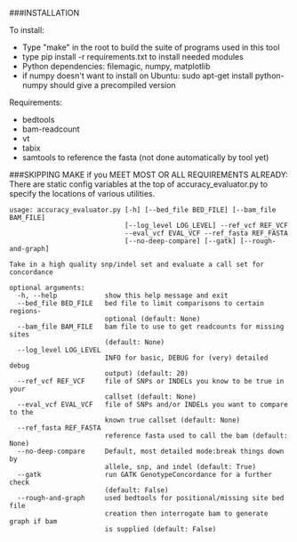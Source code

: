 ###INSTALLATION

To install:

* Type "make" in the root to build the suite of programs used in this tool
* type pip install -r requirements.txt to install needed modules
* Python dependencies: filemagic, numpy, matplotlib
* if numpy doesn't want to install on Ubuntu: sudo apt-get install python-numpy should give a precompiled version 
 
Requirements:

* bedtools
* bam-readcount
* vt
* tabix
* samtools to reference the fasta (not done automatically by tool yet)
    
###SKIPPING MAKE if you MEET MOST OR ALL REQUIREMENTS ALREADY:
There are static config variables at the top of accuracy_evaluator.py to specify the locations of various utilities.

    usage: accuracy_evaluator.py [-h] [--bed_file BED_FILE] [--bam_file BAM_FILE]
                                 [--log_level LOG_LEVEL] --ref_vcf REF_VCF
                                 --eval_vcf EVAL_VCF --ref_fasta REF_FASTA
                                 [--no-deep-compare] [--gatk] [--rough-and-graph]

    Take in a high quality snp/indel set and evaluate a call set for concordance

    optional arguments:
      -h, --help            show this help message and exit
      --bed_file BED_FILE   bed file to limit comparisons to certain regions-
                            optional (default: None)
      --bam_file BAM_FILE   bam file to use to get readcounts for missing sites
                            (default: None)
      --log_level LOG_LEVEL
                            INFO for basic, DEBUG for (very) detailed debug
                            output) (default: 20)
      --ref_vcf REF_VCF     file of SNPs or INDELs you know to be true in your
                            callset (default: None)
      --eval_vcf EVAL_VCF   file of SNPs and/or INDELs you want to compare to the
                            known true callset (default: None)
      --ref_fasta REF_FASTA
                            reference fasta used to call the bam (default: None)
      --no-deep-compare     Default, most detailed mode:break things down by
                            allele, snp, and indel (default: True)
      --gatk                run GATK GenotypeConcordance for a further check
                            (default: False)
      --rough-and-graph     used bedtools for positional/missing site bed file
                            creation then interrogate bam to generate graph if bam
                            is supplied (default: False)
